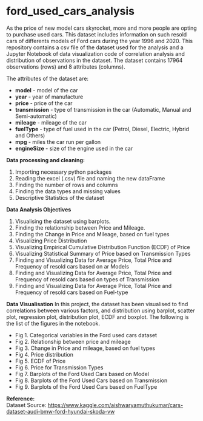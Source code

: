 # ford_used_cars_analysis

As the price of new model cars skyrocket, more and more people are opting to purchase used cars. This dataset includes information on such resold cars of differents models of Ford cars during the year 1996 and 2020. This repository contains a csv file of the dataset used for the analysis and a Jupyter Notebook of data visualization code of correlation analysis and distribution of observations in the dataset. The dataset contains 17964 observations (rows) and 8 attributes (columns). 

The attributes of the dataset are: 
  - **model** - model of the car
  - **year** - year of manufacture
  - **price** - price of the car
  - **transmission** - type of transmission in the car (Automatic, Manual and Semi-automatic)
  - **mileage** - mileage of the car
  - **fuelType** - type of fuel used in the car (Petrol, Diesel, Electric, Hybrid and Others)
  - **mpg** - miles the car run per gallon
  - **engineSize** - size of the engine used in the car

**Data processing and cleaning:**
1. Importing necessary python packages
2. Reading the excel (.csv) file and naming the new dataFrame
3. Finding the number of rows and columns
4. Finding the data types and missing values
5. Descriptive Statistics of the dataset

**Data Analysis Objectives** 
1. Visualising the dataset using barplots.
2. Finding the relationship between Price and Mileage.
3. Finding the Change in Price and Mileage, based on fuel types
4. Visualizing Price Distribution
5. Visualizing Empirical Cumulative Distribution Function (ECDF) of Price
6. Visualizing Statistical Summary of Price based on Transmission Types
7. Finding and Visualizing Data for Average Price, Total Price and Frequency of resold cars based on ar Models
8. Finding and Visualizing Data for Average Price, Total Price and Frequency of resold cars based on types of Transmission
9. Finding and Visualizing Data for Average Price, Total Price and Frequency of resold cars based on Fuel-type

**Data Visualisation**
In this project, the dataset has been visualised to find correlations between various factors, and distribution using barplot, scatter plot, regression plot, distribution plot, ECDF and boxplot. The following is the list of the figures in the notebook. 

- Fig 1. Categorical variables in the Ford used cars dataset
- Fig 2. Relationship between price and mileage
- Fig 3. Change in Price and mileage, based on fuel types
- Fig 4. Price distribution
- Fig 5. ECDF of Price
- Fig 6. Price for Transmission Types
- Fig 7. Barplots of the Ford Used Cars based on Model
- Fig 8. Barplots of the Ford Used Cars based on Transmission
- Fig 9. Barplots of the Ford Used Cars based on FuelType

**Reference:**
<br>Dataset Source: https://www.kaggle.com/aishwaryamuthukumar/cars-dataset-audi-bmw-ford-hyundai-skoda-vw
